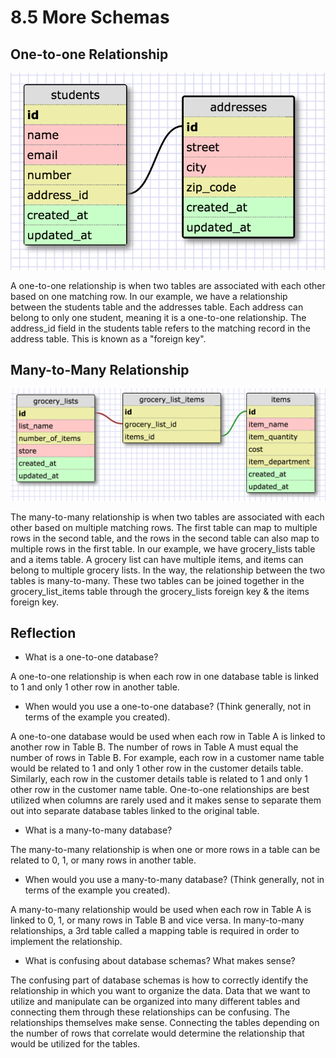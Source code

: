 # 8.5 More Schemas

## One-to-one Relationship

![One-to-One Relationship](imgs/one-to-one.png)

A one-to-one relationship is when two tables are associated with each other based on one matching row. In our example, we have a relationship between the students table and the addresses table. Each address can belong to only one student, meaning it is a one-to-one relationship. The address_id field in the students table refers to the matching record in the address table. This is known as a "foreign key".

## Many-to-Many Relationship

![Many-to-Many Relationship](imgs/many-to-many.png)

The many-to-many relationship is when two tables are associated with each other based on multiple matching rows. The first table can map to multiple rows in the second table, and the rows in the second table can also map to multiple rows in the first table. In our example, we have grocery\_lists table and a items table. A grocery list can have multiple items, and items can belong to multiple grocery lists. In the way, the relationship between the two tables is many-to-many. These two tables can be joined together in the grocery\_list\_items table through the grocery_lists foreign key & the items foreign key.

## Reflection

- What is a one-to-one database?

A one-to-one relationship is when each row in one database table is linked to 1 and only 1 other row in another table.

- When would you use a one-to-one database? (Think generally, not in terms of the example you created).

A one-to-one database would be used when each row in Table A is linked to another row in Table B. The number of rows in Table A must equal the number of rows in Table B. For example, each row in a customer name table would be related to 1 and only 1 other row in the customer details table. Similarly, each row in the customer details table is related to 1 and only 1 other row in the customer name table. One-to-one relationships are best utilized when columns are rarely used and it makes sense to separate them out into separate database tables linked to the original table.

- What is a many-to-many database?

The many-to-many relationship is when one or more rows in a table can be related to 0, 1, or many rows in another table.

- When would you use a many-to-many database? (Think generally, not in terms of the example you created).

A many-to-many relationship would be used when each row in Table A is linked to 0, 1, or many rows in Table B and vice versa. In many-to-many relationships, a 3rd table called a mapping table is required in order to implement the relationship.

- What is confusing about database schemas? What makes sense?

The confusing part of database schemas is how to correctly identify the relationship in which you want to organize the data. Data that we want to utilize and manipulate can be organized into many different tables and connecting them through these relationships can be confusing. The relationships themselves make sense. Connecting the tables depending on the number of rows that correlate would determine the relationship that would be utilized for the tables.
